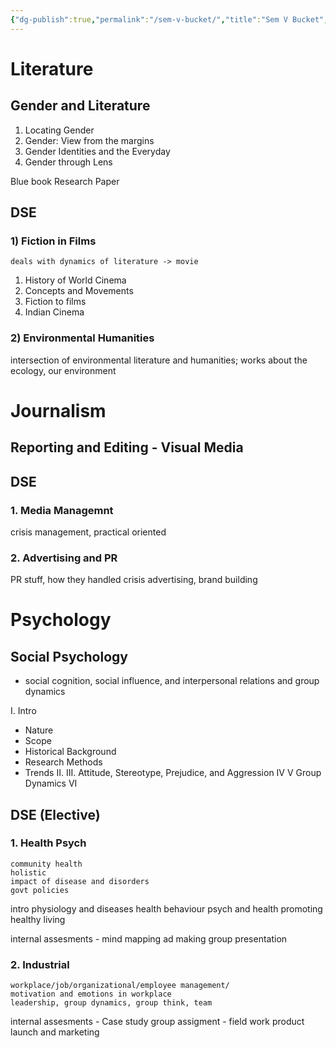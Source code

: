 ```yaml
---
{"dg-publish":true,"permalink":"/sem-v-bucket/","title":"Sem V Bucket","tags":["college,legacy"],"created":"2023-07-03","updated":""}
---
```




# Literature

## Gender and Literature
1) Locating Gender
2) Gender: View from the margins
3) Gender Identities and the Everyday
4) Gender through Lens

Blue book
Research Paper

## DSE

### 1) Fiction in Films
	deals with dynamics of literature -> movie
1. History of World Cinema
2. Concepts and Movements
3. Fiction to films
4. Indian Cinema 

### 2) Environmental Humanities 
intersection of environmental literature and humanities; works about the ecology, our environment


# Journalism

## Reporting and Editing - Visual Media 

## DSE
### 1. Media Managemnt
crisis management, practical oriented
### 2. Advertising and PR
PR stuff, how they handled crisis
advertising, brand building

# Psychology
## Social Psychology
- social cognition, social influence, and interpersonal relations and group dynamics 

I. Intro 
- Nature
- Scope
- Historical Background
- Research Methods
- Trends
II. 
III. Attitude, Stereotype, Prejudice, and Aggression
IV
V Group Dynamics
VI 


## DSE (Elective)
### 1. Health Psych
	community health
	holistic
	impact of disease and disorders
	govt policies 

intro 
physiology and diseases
health behaviour
psych and health
promoting healthy living

internal assesments - 
mind mapping
ad making 
group presentation

### 2. Industrial 
	workplace/job/organizational/employee management/
	motivation and emotions in workplace
	leadership, group dynamics, group think, team
	
internal assesments - 
Case study
group assigment - field work
product launch and marketing


